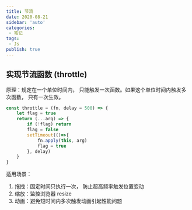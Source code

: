```yaml
---
title: 节流
date: 2020-08-21
sidebar: 'auto'
categories:
 - 笔记
tags:
 - Js
publish: true
---
```


## 实现节流函数 (throttle)

原理：规定在一个单位时间内， 只能触发一次函数。如果这个单位时间内触发多次函数， 只有一次生效。

```js
const throttle = (fn, delay = 500) => {
    let flag = true
    return (...arg) => {
        if (!flag) return
        flag = false
        setTimeout(()=>{
            fn.apply(this, arg)
            flag = true
        }, delay)
    }
}
```

适用场景：

1. 拖拽：固定时间只执行一次， 防止超高频率触发位置变动
2. 缩放：监控浏览器 resize
3. 动画：避免短时间内多次触发动画引起性能问题


